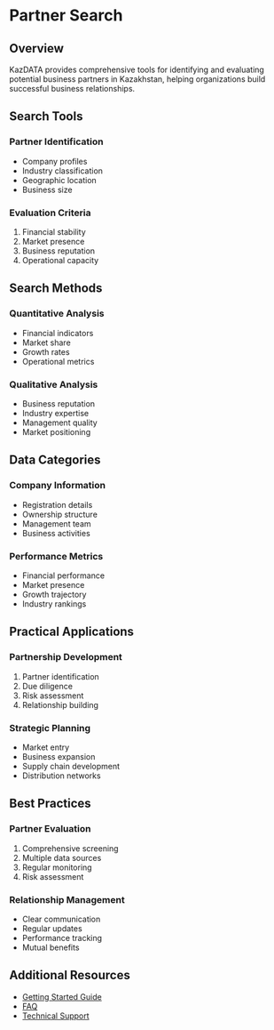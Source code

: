 # Partner Search

## Overview

KazDATA provides comprehensive tools for identifying and evaluating potential business partners in Kazakhstan, helping organizations build successful business relationships.

## Search Tools

### Partner Identification
- Company profiles
- Industry classification
- Geographic location
- Business size

### Evaluation Criteria
1. Financial stability
2. Market presence
3. Business reputation
4. Operational capacity

## Search Methods

### Quantitative Analysis
- Financial indicators
- Market share
- Growth rates
- Operational metrics

### Qualitative Analysis
- Business reputation
- Industry expertise
- Management quality
- Market positioning

## Data Categories

### Company Information
- Registration details
- Ownership structure
- Management team
- Business activities

### Performance Metrics
- Financial performance
- Market presence
- Growth trajectory
- Industry rankings

## Practical Applications

### Partnership Development
1. Partner identification
2. Due diligence
3. Risk assessment
4. Relationship building

### Strategic Planning
- Market entry
- Business expansion
- Supply chain development
- Distribution networks

## Best Practices

### Partner Evaluation
1. Comprehensive screening
2. Multiple data sources
3. Regular monitoring
4. Risk assessment

### Relationship Management
- Clear communication
- Regular updates
- Performance tracking
- Mutual benefits

## Additional Resources

- [Getting Started Guide](../getting-started/quick-start.md)
- [FAQ](../getting-started/faq.md)
- [Technical Support](../support/contact.md)
